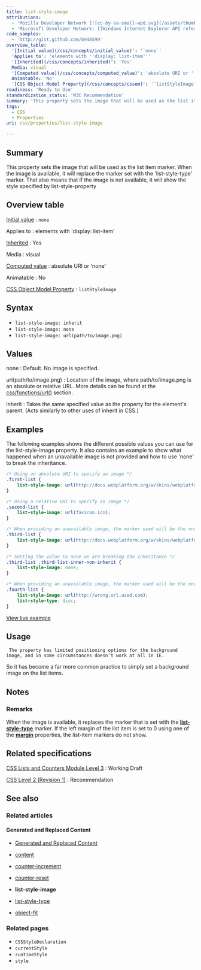 ```yaml
---
title: list-style-image
attributions:
  - 'Mozilla Developer Network [![cc-by-sa-small-wpd.svg](/assets/thumb/8/8c/cc-by-sa-small-wpd.svg/120px-cc-by-sa-small-wpd.svg.png)](http://creativecommons.org/licenses/by-sa/3.0/us/): [Article](https://developer.mozilla.org/en-US/docs/CSS/list-style-image)'
  - 'Microsoft Developer Network: [[Windows Internet Explorer API reference](http://msdn.microsoft.com/en-us/library/ie/hh828809%28v=vs.85%29.aspx) Article]'
code_samples:
  - 'http://gist.github.com/6948599'
overview_table:
  '[Initial value](/css/concepts/initial_value)': '`none`'
  'Applies to': 'elements with ''display: list-item'''
  '[Inherited](/css/concepts/inherited)': 'Yes'
  Media: visual
  '[Computed value](/css/concepts/computed_value)': 'absolute URI or ''none'''
  Animatable: 'No'
  '[CSS Object Model Property](/css/concepts/cssom)': '`listStyleImage`'
readiness: 'Ready to Use'
standardization_status: 'W3C Recommendation'
summary: 'This property sets the image that will be used as the list item marker. When the image is available, it will replace the marker set with the ''list-style-type'' marker. That also means that if the image is not available, it will show the style specified by list-style-property'
tags:
  - CSS
  - Properties
uri: css/properties/list-style-image

---
```

## Summary

This property sets the image that will be used as the list item marker. When the image is available, it will replace the marker set with the 'list-style-type' marker. That also means that if the image is not available, it will show the style specified by list-style-property

## Overview table

[Initial value](/css/concepts/initial_value)
:   `none`

Applies to
:   elements with 'display: list-item'

[Inherited](/css/concepts/inherited)
:   Yes

Media
:   visual

[Computed value](/css/concepts/computed_value)
:   absolute URI or 'none'

Animatable
:   No

[CSS Object Model Property](/css/concepts/cssom)
:   `listStyleImage`

## Syntax

-   `list-style-image: inherit`
-   `list-style-image: none`
-   `list-style-image: url(path/to/image.png)`

## Values

none
:   Default. No image is specified.

url(path/to/image.png)
:   Location of the image, where path/to/image.png is an absolute or relative URL. More details can be found at the [css/functions/url()](/css/functions/url()) section.

inherit
:   Takes the same specified value as the property for the element's parent. (Acts similarly to other uses of inherit in CSS.)

## Examples

The following examples shows the different possible values you can use for the list-style-image property. It also contains an example to show what happened when an unavailable image is not provided and how to use 'none' to break the inheritance.

``` css
/* Using an absolute URI to specify an image */
.first-list {
    list-style-image: url(http://docs.webplatform.org/w/skins/webplatform/images/logo.svg);
}

/* Using a relative URI to specify an image */
.second-list {
    list-style-image: url(favicon.ico);
}

/* When providing an unavailable image, the marker used will be the one specified by the 'list-style-type' property */
.third-list {
    list-style-image: url(http://docs.webplatform.org/w/skins/webplatform/images/logo.svg);
}

/* Setting the value to none we are breaking the inheritance */
.third-list .third-list-inner-non-inherit {
    list-style-image: none;
}

/* When providing an unavailable image, the marker used will be the one specified by the 'list-style-type' property */
.fourth-list {
    list-style-image: url(http://wrong.url.used.com);
    list-style-type: disc;
}
```

[View live example](http://code.webplatform.org/gist/6948599)

## Usage

     The property has limited positioning options for the background image, and in some circumstances doesn’t work at all in IE.

So it has become a far more common practice to simply set a background image on the list items.

## Notes

### Remarks

When the image is available, it replaces the marker that is set with the [**list-style-type**](/css/properties/list-style-type) marker. If the left margin of the list item is set to 0 using one of the [**margin**](/css/properties/margin) properties, the list-item markers do not show.

## Related specifications

[CSS Lists and Counters Module Level 3](http://dev.w3.org/csswg/css3-lists/#list-style-image)
:   Working Draft

[CSS Level 2 (Revision 1)](http://www.w3.org/TR/CSS2/generate.html#propdef-list-style-image)
:   Recommendation

## See also

### Related articles

#### Generated and Replaced Content

-   [Generated and Replaced Content](/css/generated_and_replaced_content)

-   [content](/css/properties/content)

-   [counter-increment](/css/properties/counter-increment)

-   [counter-reset](/css/properties/counter-reset)

-   **list-style-image**

-   [list-style-type](/css/properties/list-style-type)

-   [object-fit](/css/properties/object-fit)

### Related pages

-   `CSSStyleDeclaration`
-   `currentStyle`
-   `runtimeStyle`
-   `style`
